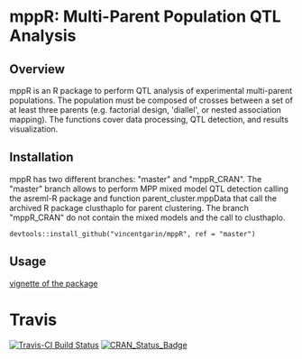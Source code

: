 mppR: Multi-Parent Population QTL Analysis
====


## Overview

mppR is an R package to perform QTL analysis of experimental multi-parent populations. The population must be composed of crosses between a set of at least three parents (e.g. factorial design, 'diallel', or nested association mapping). The functions cover data processing, QTL detection, and results visualization.

## Installation

mppR has two different branches: "master" and "mppR_CRAN". The "master" branch allows to perform MPP mixed model QTL detection calling the asreml-R package and function parent_cluster.mppData that call the archived R package clusthaplo for parent clustering. The branch "mppR_CRAN" do not contain the mixed models and the call to clusthaplo.

```
devtools::install_github("vincentgarin/mppR", ref = "master")

```

## Usage

[vignette of the package](inst/doc/mppR_vignette.pdf)

# Travis

[![Travis-CI Build Status](https://travis-ci.org/vincentgarin/mppR.svg?branch=master,mppR_CRAN)](https://travis-ci.org/vincentgarin/mppR)
[![CRAN\_Status\_Badge](http://www.r-pkg.org/badges/version/mppR)](https://cran.r-project.org/package=mppR)
